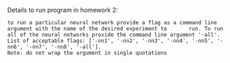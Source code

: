 Details to run program in homework 2:

    to run a particular neural network provide a flag as a command line argument with the name of the desired experiment to       run. To run all of the neural networks provide the command line argument '-all'. 
    List of acceptable flags: ['-nn1', '-nn2', '-nn3', '-nn4', '-nn5', '-nn6', '-nn7', '-nn8', '-all'].
    Note: do not wrap the argument in single quotations

